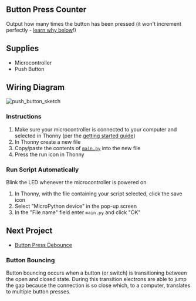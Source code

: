 ## Button Press Counter
Output how many times the button has been pressed (it won't increment perfectly - [learn why below](#button-bouncing)!)

## Supplies
- Microcontroller
- Push Button

## Wiring Diagram
![push_button_sketch](https://github.com/modern-maker/starter-kit/assets/8736328/fb3a5a6b-15af-417f-853c-03197246d5df)

### Instructions
1. Make sure your microcontroller is connected to your computer and selected in Thonny (per the [getting started guide](https://github.com/modern-maker))
2. In Thonny create a new file
3. Copy/paste the contents of [`main.py`](main.py) into the new file
4. Press the run icon in Thonny

### Run Script Automatically
Blink the LED whenever the microcontroller is powered on
1. In Thonny, with the file containing your script selected, click the save icon
2. Select "MicroPython device" in the pop-up screen
3. In the "File name" field enter `main.py` and click "OK"

## Next Project
- [Button Press Debounce](https://github.com/modern-maker/starter-kit/tree/intermediate/button-press-debounce)

### Button Bouncing
Button bouncing occurs when a button (or switch) is transitioning between the open and closed state. During this transition electrons are able to jump the gap because the connection is so close which, to a computer, translates to multiple button presses.
